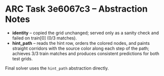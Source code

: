 # ARC Task 3e6067c3 – Abstraction Notes

- **identity** – copied the grid unchanged; served only as a sanity check and failed on train[0] (0/3 matches).
- **hint_path** – reads the hint row, orders the colored nodes, and paints straight corridors with the source color along each step of the path; achieves 3/3 train matches and produces consistent predictions for both test grids.

Final solver uses the `hint_path` abstraction directly.
